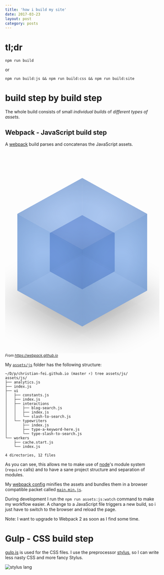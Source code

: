 ```yaml
---
title: 'how i build my site'
date: 2017-03-23
layout: post
category: posts
---
```


# tl;dr

```
npm run build
```

or

```
npm run build:js && npm run build:css && npm run build:site
```

# build step by build step

The whole build consists of small *individual builds* of *different types of assets*.

## Webpack - JavaScript build step

A [webpack](https://webpack.github.io/) build parses and concatenas the JavaScript assets.


<div class="logo-container" style="overflow: hidden;">
<div class="logo" style="-webkit-transform:scale(3);-ms-transform:scale(3);transform:scale(3);height:660px;z-index:-1">
<ul class="cube-inner">
<li class="front"></li>
<li class="back"></li>
<li class="right"></li>
<li class="left"></li>
<li class="top"></li>
<li class="bottom"></li>
</ul>
<ul class="cube">
<li class="front"></li>
<li class="back"></li>
<li class="right"></li>
<li class="left"></li>
<li class="top"></li>
<li class="bottom"></li>
<li class="floor"></li>
</ul>
</div>
</div>

<small>
  <i>From <a href="https://webpack.github.io">https://webpack.github.io</a></i>
</small>

My [`assets/js`](https://github.com/christian-fei/christian-fei.github.io/tree/master/assets/js) folder has the following structure:

```
~/D/p/christian-fei.github.io (master ⚡) tree assets/js/
assets/js/
├── analytics.js
├── index.js
├── ui
│   ├── constants.js
│   ├── index.js
│   ├── interactions
│   │   ├── blog-search.js
│   │   ├── index.js
│   │   └── slash-to-search.js
│   └── typewriters
│       ├── index.js
│       ├── type-a-keyword-here.js
│       └── type-slash-to-search.js
└── workers
    ├── cache.start.js
    └── index.js

4 directories, 12 files
```

As you can see, this allows me to make use of [node](https://nodejs.org)'s module system (`require` calls) and to have a sane project structure and separation of modules.

My [webpack config](https://github.com/christian-fei/christian-fei.github.io/blob/master/webpack.config.js) minifies the assets and bundles them in a browser compatible packet called [`main.min.js`](https://github.com/christian-fei/christian-fei.github.io/blob/master/dest/main.min.js).

During development I run the `npm run assets:js:watch` command to make my workflow easier. A change to a JavaScript file triggers a new build, so i just have to switch to the browser and reload the page.

Note: I want to upgrade to Webpack 2 as soon as I find some time.

# Gulp - CSS build step

[gulp.js](http://gulpjs.com/) is used for the CSS files. I use the preprocessor [stylus](http://stylus-lang.com/), so I can write less nasty CSS and more fancy Stylus.

<img src="http://stylus-lang.com/img/stylus-logo.svg" alt="stylus lang"/>

<style>
.logo {
  width: 100%;
  height: 220px;
  position: relative;
  overflow: hidden;
  -webkit-transform: scale(3);
  -ms-transform: scale(3);
  transform: scale(3);
  z-index: -1;
}


.cube-inner, .cube-inner li {
  position: absolute;
  display: block;
}

.cube-inner {
  width: 100%;
  height: 100%;
  padding: 0;
  margin: -25px 0;
  top: 50%;
  left: 50%;
  transform-origin: 25px 25px;
  margin: -25px 0 0 -25px;
  transform: rotateX(-33.5deg) rotateY(45deg);
  transform-style: preserve-3d;
  animation: fastspin 10s ease-in-out infinite 2s;
}


.cube-inner .front {
    transform: translateZ(25px);
}
.cube-inner .back, .cube-inner .front, .cube-inner .left, .cube-inner .right, .cube-inner .top {
    background: radial-gradient(transparent 30%,rgba(5,17,53,.2) 100%);
}
.cube-inner li {
    width: 50px;
    height: 50px;
    transition: transform 1s ease-in-out;
}
.cube-inner, .cube-inner li {
    position: absolute;
    display: block;
}
.cube-inner .right {
    transform: rotateY(90deg) translateZ(25px);
}
.cube-inner .back {
    transform: rotateX(-180deg) translateZ(25px);
}
.cube-inner .left {
    transform: rotateY(-90deg) translateZ(25px);
}
.cube-inner .top {
    transform: rotateX(90deg) translateZ(25px);
}
.cube-inner .bottom {
    transform: rotateX(-90deg) translateZ(25px);
}

.cube, .cube li {
    position: absolute;
    display: block;
}
.cube {
    width: 100%;
    height: 100%;
    padding: 0;
    margin: -50px 0;
    transform-origin: 50px 50px;
    transform: rotateX(-33.5deg) rotateY(45deg);
    transform-style: preserve-3d;
    animation: slowspin 10s ease-in-out infinite 2s;
    margin: -50px 0 0 -50px;
    top: 50%;
    left: 50%;
}

.cube .front {
    transform: translateZ(50px);
}
.cube .back, .cube .front, .cube .left, .cube .right, .cube .top {
    background: radial-gradient(transparent 30%,rgba(16,47,91,.2) 100%);
}
.cube li {
    width: 75pt;
    height: 75pt;
    transition: transform 1s ease-in-out;
}
.cube .back {
    transform: rotateX(-180deg) translateZ(50px);
}
.cube .right {
    transform: rotateY(90deg) translateZ(50px);
}
.cube .left {
    transform: rotateY(-90deg) translateZ(50px);
}
.cube .top {
    transform: rotateX(90deg) translateZ(50px);
}
.cube .bottom {
    transform: rotateX(-90deg) translateZ(50px);
}
.cube .floor {
    box-shadow: -300px 0 50px rgba(0,0,0,.3);
    backface-visibility: visible;
    width: 110px;
    height: 110px;
    left: 295px;
    background-color: transparent;
    transform: rotateX(-90deg) translateZ(60px);
}
.cube-inner li:after {
    content: "";
    display: block;
    position: absolute;
    width: 50px;
    height: 50px;
    backface-visibility: hidden;
    background-color: rgba(16,58,177,.5);
    transition: transform 1s ease-in-out;
}
.cube .top:after {
    background-color: rgba(152,186,237,.5);
}
.cube li:after {
    content: "";
    display: block;
    position: absolute;
    width: 75pt;
    height: 75pt;
    backface-visibility: hidden;
    background-color: rgba(126,169,232,.5);
    transition: transform 1s ease-in-out;
}
@keyframes slowspin {
  0%{transform:rotateX(-33.5deg) rotateY(45deg)}
  10%,to{transform:rotateX(-33.5deg) rotateY(225deg)}
}

@keyframes fastspin {
  0%{transform:rotateX(-33.5deg) rotateY(45deg)}
  10%,to{transform:rotateX(-33.5deg) rotateY(-315deg)}
}

.cube .floor:after {
    display: none !important;
}

</style>
